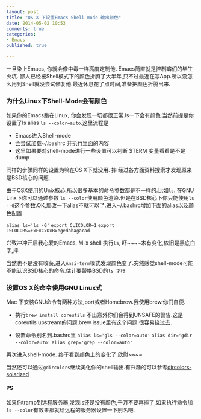 ```yaml
---
layout: post
title: "OS X 下设置Emacs Shell-mode 输出颜色"
date: 2014-05-02 10:53
comments: true
categories:
- Emacs
published: true

---
```


一旦染上Emacs, 你就会像中毒一样高度定制他. Emacs简直就是控制癖们的毕生火坑.
鄙人已经被Shell模式下的颜色折腾了大半年,只不过最近在写App.所以没怎么用到Shell就没尝试修复他.最近休息花了点时间,准备把颜色折腾出来.

### 为什么Linux下Shell-Mode会有颜色

如果你的Emacs跑在Linux, 你会发现一切都很正常.ls一下会有颜色.当然前提是你设置了ls alias `ls --color=auto`.这里流程是
* Emacs进入Shell-mode
* 会尝试加载~/.bashrc 并执行里面的内容
* 这里如果要对shell-mode进行一些设置可以判断 $TERM 变量看看是不是dump

同样的步骤同样的设置为嘛在OS X下就没用. 摔
经过各方面资料搜索才发现原来是BSD核心的问题.

由于OSX使用的Unix核心,所以很多基本的命令参数都是不一样的.比如`ls`.
在GNU Linx下你可以通过参数 `ls --color`使用颜色渲染.但是在BSD核心下你只能使用`ls --G`这个参数.OK,那改一下alias不就可以了.进入~/.bashrc增加下面的alias以及颜色配置

`alias ls='ls -G'`
`export CLICOLOR=1`
`export LSCOLORS=ExFxCxDxBxegedabagacad`

兴致冲冲开启我心爱的Emacs, M-x shell 执行`ls`, 吓~~~~木有变化,依旧是黑底白字,摔

当然也不是没有收获,进入`Ansi-term`模式发现颜色变了.突然感觉shell-mode可能不能认识BSD核心的命令.估计要替换BSD的`ls 才行`

### 设置OS X的命令使用GNU Linux式

Mac 下安装GNU命令有两种方法,port或者Homebrew.我使用brew.你们自便.
* 执行`brew install coreutils`
不出意外你们会得到UNSAFE的警告.这是coreutils upstream的问题,brew issue里有这个问题.很容易绕过去.

* 设置命令别名到.bashrc里
`alias ls='gls --color=auto'`
`alias dir='gdir --color=auto'`
`alias grep='grep --color=auto'`

再次进入shell-mode. 终于看到颜色上的变化了.欣慰~~~~

当然还可以通过`gdircolors`继续美化你的shell输出.有兴趣的可以参考[dircolors-solarized](https://github.com/seebi/dircolors-solarized)

#### PS
如果你tramp到远程服务器,发现ls还是没有颜色,千万不要再摔了,如果执行命令加`ls --color`有效果那就给远程的服务器设置一下别名吧.


















